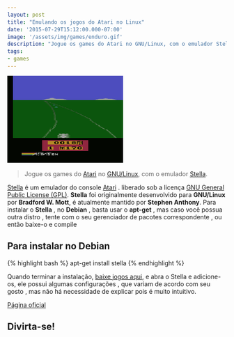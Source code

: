 ```yaml
---
layout: post
title: "Emulando os jogos do Atari no Linux"
date: '2015-07-29T15:12:00.000-07:00'
image: '/assets/img/games/enduro.gif'
description: "Jogue os games do Atari no GNU/Linux, com o emulador Stella."
tags:
- games
---
```

![Emulando os jogos do Atari no Linux](/assets/img/games/enduro.gif "Emulando os jogos do Atari no Linux")

> Jogue os games do [Atari](https://www.atari.com/) no [GNU/Linux](http://terminalroot.com.br/2016/05/porque-eu-nao-uso-linux.html), com o emulador [Stella](http://stella.sourceforge.net/).

[Stella](http://stella.sourceforge.net/) é um emulador do console [Atari](https://www.atari.com/) . liberado sob a licença [GNU General Public License (GPL)](https://www.gnu.org/licenses/gpl-howto.pt-br.html). __Stella__ foi originalmente desenvolvido para __GNU/Linux__ por __Bradford W. Mott__, é atualmente mantido por __Stephen Anthony__.
Para instalar o __Stella__ , no __Debian__ , basta usar o __apt-get__ , mas caso você possua outra distro , tente com o seu gerenciador de pacotes correspondente , ou então baixe-o e compile

## Para instalar no Debian

{% highlight bash %}
apt-get install stella
{% endhighlight %} 


Quando terminar a instalação, [baixe jogos aqui](http://www.freeroms.com/atari_roms_most_votes.ht), e abra o Stella e adicione-os, ele possui algumas configurações , que variam de acordo com seu gosto , mas não há necessidade de explicar pois é muito intuitivo.

[Página oficial](http://stella.sourceforge.net/)

## Divirta-se!

<script async src="https://pagead2.googlesyndication.com/pagead/js/adsbygoogle.js"></script>

<!-- Informat -->
<ins class="adsbygoogle"
 style="display:block"
 data-ad-client="ca-pub-2838251107855362"
 data-ad-slot="2327980059"
 data-ad-format="auto"
 data-full-width-responsive="true"></ins>

<script>
(adsbygoogle = window.adsbygoogle || []).push({});
</script>



